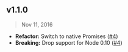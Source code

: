 ## v1.1.0
> Nov 11, 2016

- **Refactor:** Switch to native Promises  ([#4])
- **Breaking:** Drop support for Node 0.10  ([#4])

[#4]: https://github.com/fereidani/recaptcha2/pull/4
